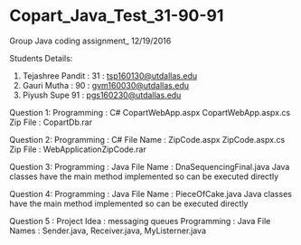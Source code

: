 # Copart_Java_Test_31-90-91
Group Java coding assignment_ 12/19/2016

Students Details:
1. Tejashree Pandit : 31 : tsp160130@utdallas.edu
2. Gauri Mutha : 90 : gvm160030@utdallas.edu
3. Piyush Supe  91 : pgs160230@utdallas.edu

Question 1:
Programming : C#
CopartWebApp.aspx
CopartWebApp.aspx.cs
Zip File : CopartDb.rar

Question 2: 
Programming : C#
File Name : 
ZipCode.aspx
ZipCode.aspx.cs
Zip File : WebApplicationZipCode.rar

Question 3:
Programming : Java
File Name : DnaSequencingFinal.java
Java classes have the main method implemented so can be executed directly

Question 4:
Programming : Java
File Name : PieceOfCake.java
Java classes have the main method implemented so can be executed directly

Question 5 : Project Idea : messaging queues
Programming : Java
File Names : 
Sender.java, Receiver.java, MyListerner.java
